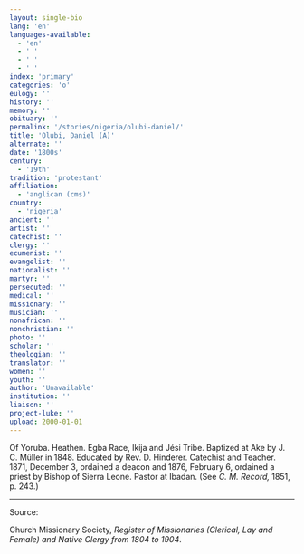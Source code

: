 ```yaml
---
layout: single-bio
lang: 'en'
languages-available:
  - 'en'
  - ' '
  - ' '
  - ' '
index: 'primary'
categories: 'o'
eulogy: ''
history: ''
memory: ''
obituary: ''
permalink: '/stories/nigeria/olubi-daniel/'
title: 'Olubi, Daniel (A)'
alternate: ''
date: '1800s'
century:
  - '19th'
tradition: 'protestant'
affiliation:
  - 'anglican (cms)'
country:
  - 'nigeria'
ancient: ''
artist: ''
catechist: ''
clergy: ''
ecumenist: ''
evangelist: ''
nationalist: ''
martyr: ''
persecuted: ''
medical: ''
missionary: ''
musician: ''
nonafrican: ''
nonchristian: ''
photo: ''
scholar: ''
theologian: ''
translator: ''
women: ''
youth: ''
author: 'Unavailable'
institution: ''
liaison: ''
project-luke: ''
upload: 2000-01-01
---
```



Of Yoruba. Heathen.  Egba Race, Ikija and J&eacute;si Tribe.  Baptized at Ake by J. C. M&uuml;ller in 1848.  Educated by Rev. D. Hinderer.  Catechist and Teacher.  1871, December 3, ordained a deacon and 1876, February 6, ordained a priest by Bishop of Sierra Leone.  Pastor at Ibadan. (See *C. M. Record,* 1851, p. 243.)



---

Source:

Church Missionary Society, *Register of Missionaries (Clerical, Lay and Female) and Native Clergy from 1804 to 1904*.